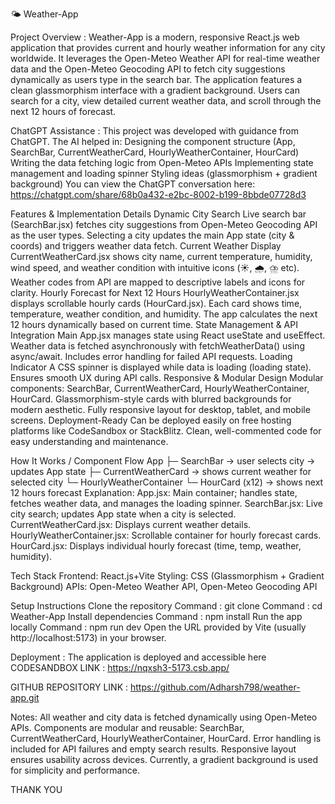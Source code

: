 🌤️ Weather-App

Project Overview : 
Weather-App is a modern, responsive React.js web application that provides current and hourly weather information for any city worldwide. It leverages the Open-Meteo Weather API for real-time weather data and the Open-Meteo Geocoding API to fetch city suggestions dynamically as users type in the search bar.
The application features a clean glassmorphism interface with a gradient background. Users can search for a city, view detailed current weather data, and scroll through the next 12 hours of forecast.

ChatGPT Assistance :
This project was developed with guidance from ChatGPT. The AI helped in:
Designing the component structure (App, SearchBar, CurrentWeatherCard, HourlyWeatherContainer, HourCard)
Writing the data fetching logic from Open-Meteo APIs
Implementing state management and loading spinner
Styling ideas (glassmorphism + gradient background)
You can view the ChatGPT conversation here:
 https://chatgpt.com/share/68b0a432-e2bc-8002-b199-8bbde07728d3




 
Features & Implementation Details
Dynamic City Search
Live search bar (SearchBar.jsx) fetches city suggestions from Open-Meteo Geocoding API as the user types.
Selecting a city updates the main App state (city & coords) and triggers weather data fetch.
Current Weather Display
CurrentWeatherCard.jsx shows city name, current temperature, humidity, wind speed, and weather condition with intuitive icons (☀️, 🌧️, ⛈️ etc).
Weather codes from API are mapped to descriptive labels and icons for clarity.
Hourly Forecast for Next 12 Hours
HourlyWeatherContainer.jsx displays scrollable hourly cards (HourCard.jsx).
Each card shows time, temperature, weather condition, and humidity.
The app calculates the next 12 hours dynamically based on current time.
State Management & API Integration
Main App.jsx manages state using React useState and useEffect.
Weather data is fetched asynchronously with fetchWeatherData() using async/await.
Includes error handling for failed API requests.
Loading Indicator
A CSS spinner is displayed while data is loading (loading state).
Ensures smooth UX during API calls.
Responsive & Modular Design
Modular components: SearchBar, CurrentWeatherCard, HourlyWeatherContainer, HourCard.
Glassmorphism-style cards with blurred backgrounds for modern aesthetic.
Fully responsive layout for desktop, tablet, and mobile screens.
Deployment-Ready
Can be deployed easily on free hosting platforms like CodeSandbox or StackBlitz.
Clean, well-commented code for easy understanding and maintenance.


 How It Works / Component Flow
App
 ├─ SearchBar  → user selects city → updates App state
 ├─ CurrentWeatherCard  → shows current weather for selected city
 └─ HourlyWeatherContainer
   	└─ HourCard (x12) → shows next 12 hours forecast
Explanation:
App.jsx: Main container; handles state, fetches weather data, and manages the loading spinner.
SearchBar.jsx: Live city search; updates App state when a city is selected.
CurrentWeatherCard.jsx: Displays current weather details.
HourlyWeatherContainer.jsx: Scrollable container for hourly forecast cards.
HourCard.jsx: Displays individual hourly forecast (time, temp, weather, humidity).

Tech Stack
Frontend: React.js+Vite
Styling: CSS (Glassmorphism + Gradient Background)
APIs: Open-Meteo Weather API, Open-Meteo Geocoding API

 
Setup Instructions
Clone the repository
           	Command : git clone <your-github-repo-link>
           	Command : cd Weather-App
Install dependencies
           	Command : npm install
Run the app locally
           	Command : npm run dev
Open the URL provided by Vite (usually http://localhost:5173) in your browser.

Deployment :
The application is deployed and accessible here
 CODESANDBOX LINK :  https://nqxsh3-5173.csb.app/

 GITHUB REPOSITORY LINK : https://github.com/Adharsh798/weather-app.git

 
Notes:
All weather and city data is fetched dynamically using Open-Meteo APIs.
Components are modular and reusable: SearchBar, CurrentWeatherCard, HourlyWeatherContainer, HourCard.
Error handling is included for API failures and empty search results.
Responsive layout ensures usability across devices.
Currently, a gradient background is used for simplicity and performance.
 
THANK YOU




